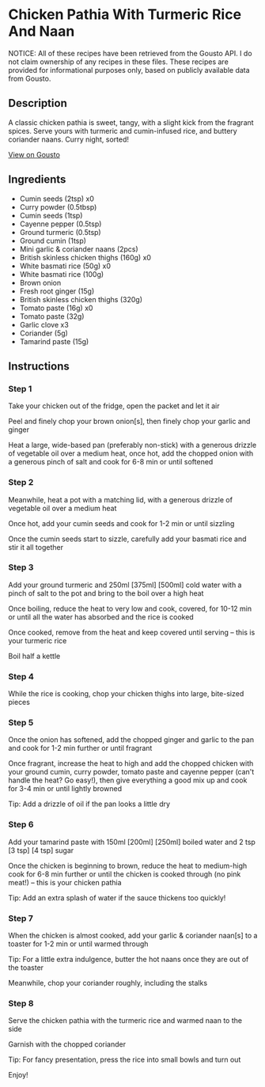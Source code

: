 # Chicken Pathia With Turmeric Rice And Naan

NOTICE: All of these recipes have been retrieved from the Gousto API. I do not claim ownership of any recipes in these files. These recipes are provided for informational purposes only, based on publicly available data from Gousto.

## Description

A classic chicken pathia is sweet, tangy, with a slight kick from the fragrant spices. Serve yours with turmeric and cumin-infused rice, and buttery coriander naans. Curry night, sorted! 

[View on Gousto](https://www.gousto.co.uk/recipes/cookbook/chicken-breast-pathia-with-turmeric-rice-and-naan)

## Ingredients

- Cumin seeds (2tsp) x0
- Curry powder (0.5tbsp)
- Cumin seeds (1tsp)
- Cayenne pepper (0.5tsp)
- Ground turmeric (0.5tsp)
- Ground cumin (1tsp)
- Mini garlic & coriander naans (2pcs)
- British skinless chicken thighs (160g) x0
- White basmati rice (50g) x0
- White basmati rice (100g)
- Brown onion
- Fresh root ginger (15g)
- British skinless chicken thighs (320g)
- Tomato paste (16g) x0
- Tomato paste (32g)
- Garlic clove x3
- Coriander (5g)
- Tamarind paste (15g)

## Instructions


### Step 1

Take your chicken out of the fridge, open the packet and let it air

Peel and finely chop your brown onion[s], then finely chop your<span class="text-danger"> </span>garlic and ginger

Heat a large, wide-based pan (preferably non-stick) with a generous drizzle of vegetable oil over a medium heat, once hot, add the chopped onion with a generous pinch of salt and cook for 6-8 min or until softened


### Step 2

Meanwhile, heat a pot with a matching lid, with a generous drizzle of vegetable oil over a medium heat

Once hot, add your cumin seeds and cook for 1-2 min or until sizzling

Once the cumin seeds start to sizzle, carefully add your basmati rice and stir it all together


### Step 3

Add your ground turmeric and 250ml <span class="text-purple">[375ml]</span> <span class="text-danger">[500ml] </span>cold water with a pinch of salt to the pot and bring to the boil over a high heat

Once boiling, reduce the heat to very low and cook, covered, for 10-12 min or until all the water has absorbed and the rice is cooked

Once cooked, remove from the heat and keep covered until serving – this is your turmeric rice

Boil half a kettle


### Step 4

While the rice is cooking, chop your chicken thighs into large, bite-sized pieces


### Step 5

Once the onion has softened, add the chopped ginger and garlic to the pan and cook for 1-2 min further or until fragrant

Once fragrant, increase the heat to high and add the chopped chicken with your ground cumin, curry powder, tomato paste and cayenne pepper (can't handle the heat? Go easy!), then give everything a good mix up and cook for 3-4 min or until lightly browned

Tip: Add a drizzle of oil if the pan looks a little dry


### Step 6

Add your tamarind paste with 150ml <span class="text-purple">[200ml] </span><span class="text-danger">[250ml]</span> boiled water and 2 tsp <span class="text-purple">[3 tsp]</span><span class="text-danger"> [4 tsp]</span> sugar

Once the chicken is beginning to brown, reduce the heat to medium-high cook for 6-8 min further or until the chicken is cooked through (no pink meat!) – this is your chicken pathia

Tip: Add an extra splash of water if the sauce thickens too quickly!


### Step 7

When the chicken is almost cooked, add your garlic & coriander naan[s] to a toaster for 1-2 min or until warmed through

Tip: For a little extra indulgence, butter the hot naans once they are out of the toaster

Meanwhile, chop your coriander roughly, including the stalks

### Step 8

Serve the chicken pathia with the turmeric rice and warmed naan to the side

Garnish with the chopped coriander

Tip: For fancy presentation, press the rice into small bowls and turn out

Enjoy!

